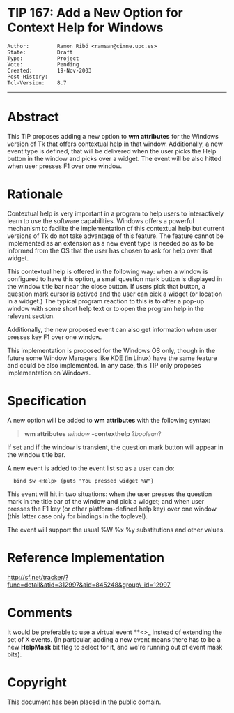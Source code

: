 # TIP 167: Add a New Option for Context Help for Windows
	Author:         Ramon Ribó <ramsan@cimne.upc.es>
	State:          Draft
	Type:           Project
	Vote:           Pending
	Created:        19-Nov-2003
	Post-History:   
	Tcl-Version:    8.7
-----

# Abstract

This TIP proposes adding a new option to **wm attributes** for the
Windows version of Tk that offers contextual help in that window.
Additionally, a new event type **<Help>** is defined, that will be
delivered when the user picks the Help button in the window and picks
over a widget.  The event will be also hitted when user presses F1
over one window.

# Rationale

Contextual help is very important in a program to help users to
interactively learn to use the software capabilities.  Windows offers
a powerful mechanism to facilite the implementation of this contextual
help but current versions of Tk do not take advantage of this feature.
The feature cannot be implemented as an extension as a new event type
is needed so as to be informed from the OS that the user has chosen to
ask for help over that widget.

This contextual help is offered in the following way: when a window is
configured to have this option, a small question mark button is
displayed in the window title bar near the close button. If users pick
that button, a question mark cursor is actived and the user can pick a
widget \(or location in a widget.\)  The typical program reaction to
this is to offer a pop-up window with some short help text or to open
the program help in the relevant section.

Additionally, the new proposed event **<Help>** can also get
information when user presses key F1 over one window.

This implementation is proposed for the Windows OS only, though in the
future some Window Managers like KDE \(in Linux\) have the same feature
and could be also implemented.  In any case, this TIP only proposes
implementation on Windows.

# Specification

A new option will be added to **wm attributes** with the following
syntax:

 > **wm attributes** _window_ **-contexthelp** ?_boolean_?

If set and if the window is transient, the question mark button will
appear in the window title bar.

A new event **<Help>** is added to the event list so as a user can
do:

	  bind $w <Help> {puts "You pressed widget %W"}

This event will hit in two situations: when the user presses the
question mark in the title bar of the window and pick a widget; and
when user presses the F1 key \(or other platform-defined help key\) over
one window \(this latter case only for bindings in the toplevel\).

The event will support the usual %W %x %y substitutions and other
values.

# Reference Implementation

<http://sf.net/tracker/?func=detail&atid=312997&aid=845248&group\_id=12997>

# Comments

It would be preferable to use a virtual event **<<Help>>_ instead of extending the set of X events.  \(In particular, adding a new **<Help>** event means there has to be a new **HelpMask** bit flag to select for it, and we're running out of event mask bits\).

# Copyright

This document has been placed in the public domain.


